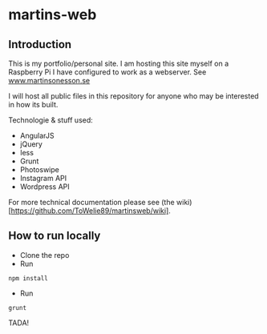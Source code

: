martins-web
==========

## Introduction

This is my portfolio/personal site. I am hosting this site myself on a Raspberry Pi I have configured to work as a webserver. See www.martinsonesson.se

I will host all public files in this repository for anyone who may be interested in how its built.

Technologie & stuff used:

+ AngularJS
+ jQuery
+ less
+ Grunt
+ Photoswipe
+ Instagram API
+ Wordpress API

For more technical documentation please see (the wiki)[https://github.com/ToWelie89/martinsweb/wiki].

## How to run locally

- Clone the repo
- Run

```
npm install
```

- Run

```
grunt
```

TADA!
